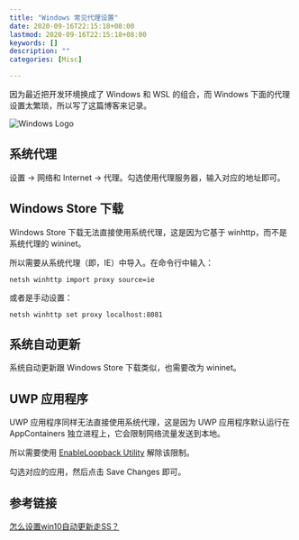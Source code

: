 ```yaml
---
title: "Windows 常见代理设置"
date: 2020-09-16T22:15:18+08:00
lastmod: 2020-09-16T22:15:18+08:00
keywords: []
description: ""
categories: [Misc]

---
```


因为最近把开发环境换成了 Windows 和 WSL 的组合，而 Windows 下面的代理设置太繁琐，所以写了这篇博客来记录。

<!--more-->

![Windows Logo](/images/windows-common-proxy-settings/windows-logo.webp "Windows Logo")

## 系统代理

设置 -> 网络和 Internet -> 代理。勾选使用代理服务器，输入对应的地址即可。

## Windows Store 下载

Windows Store 下载无法直接使用系统代理，这是因为它基于 winhttp，而不是系统代理的 wininet。

所以需要从系统代理（即，IE）中导入。在命令行中输入：

```shell
netsh winhttp import proxy source=ie
```

或者是手动设置：

```shell
netsh winhttp set proxy localhost:8081
```

## 系统自动更新

系统自动更新跟 Windows Store 下载类似，也需要改为 wininet。

## UWP 应用程序

UWP 应用程序同样无法直接使用系统代理，这是因为 UWP 应用程序默认运行在 AppContainers 独立进程上，它会限制网络流量发送到本地。

所以需要使用 [EnableLoopback Utility](https://telerik-fiddler.s3.amazonaws.com/fiddler/addons/enableloopbackutility.exe "EnableLoopback Utility") 解除该限制。

勾选对应的应用，然后点击 Save Changes 即可。

## 参考链接

[怎么设置win10自动更新走SS？](https://github.com/shadowsocks/shadowsocks-windows/issues/1741 "怎么设置win10自动更新走SS？")